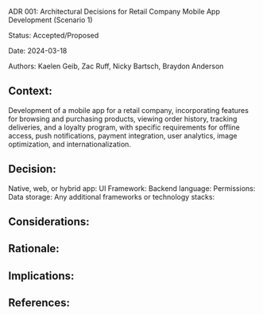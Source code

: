 ADR 001: Architectural Decisions for Retail Company Mobile App Development (Scenario 1)

Status: Accepted/Proposed

Date: 2024-03-18

Authors: Kaelen Geib, Zac Ruff, Nicky Bartsch, Braydon Anderson

## Context: 
Development of a mobile app for a retail company, incorporating features for browsing and purchasing products, viewing order history, tracking deliveries, and a loyalty program, with specific requirements for offline access, push notifications, payment integration, user analytics, image optimization, and internationalization.

## Decision: 
Native, web, or hybrid app:
UI Framework:
Backend language:
Permissions:
Data storage:
Any additional frameworks or technology stacks:

## Considerations:

## Rationale: 

## Implications: 

## References:

